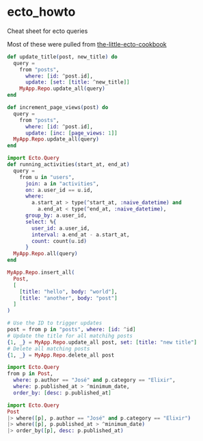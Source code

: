 # ecto_howto
Cheat sheet for ecto queries

Most of these were pulled from [the-little-ecto-cookbook]

```elixir
def update_title(post, new_title) do
  query =
    from "posts",
      where: [id: ^post.id],
      update: [set: [title: ^new_title]]
    MyApp.Repo.update_all(query)
end
```

```elixir
def increment_page_views(post) do
  query =
    from "posts",
      where: [id: ^post.id],
      update: [inc: [page_views: 1]]
  MyApp.Repo.update_all(query)
end
```
```elixir
import Ecto.Query
def running_activities(start_at, end_at)
  query =
    from u in "users",
      join: a in "activities",
      on: a.user_id == u.id,
      where:
        a.start_at > type(^start_at, :naive_datetime) and
          a.end_at < type(^end_at, :naive_datetime),
      group_by: a.user_id,
      select: %{
        user_id: a.user_id,
        interval: a.end_at - a.start_at,
        count: count(u.id)
      }
  MyApp.Repo.all(query)
end
```

```elixir
MyApp.Repo.insert_all(
  Post,
  [
    [title: "hello", body: "world"],
    [title: "another", body: "post"]
  ]
)
```

```elixir
# Use the ID to trigger updates
post = from p in "posts", where: [id: ^id]
# Update the title for all matchihg posts
{1, _} = MyApp.Repo.update_all post, set: [title: "new title"]
# Delete all matching posts
{1, _} = MyApp.Repo.delete_all post
```
```elixir
import Ecto.Query
from p in Post,
  where: p.author == "José" and p.category == "Elixir",
  where: p.published_at > ^minimum_date,
  order_by: [desc: p.published_at]
```

```elixir
import Ecto.Query
Post
|> where([p], p.author == "José" and p.category == "Elixir")
|> where([p], p.published_at > ^minimum_date)
|> order_by([p], desc: p.published_at)
```


   [the-little-ecto-cookbook]: <https://dashbit.co/ebooks/the-little-ecto-cookbook>
